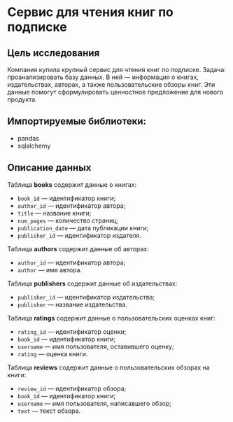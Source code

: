 # Сервис для чтения книг по подписке

## Цель исследования

Компания купила крупный сервис для чтения книг по подписке. Задача: проанализировать базу данных. В ней — информация о книгах, издательствах, авторах, а также пользовательские обзоры книг. Эти данные помогут сформулировать ценностное предложение для нового продукта.

## Импортируемые библиотеки:
- pandas
- sqlalchemy

## Описание данных

Таблица **books**
содержит данные о книгах:
- `book_id` — идентификатор книги;
- `author_id` — идентификатор автора;
- `title` — название книги;
- `num_pages` — количество страниц;
- `publication_date` — дата публикации книги;
- `publisher_id` — идентификатор издателя.

Таблица **authors**
содержит данные об авторах:
- `author_id` — идентификатор автора;
- `author` — имя автора.

Таблица **publishers**
содержит данные об издательствах:
- `publisher_id` — идентификатор издательства;
- `publisher` — название издательства.

Таблица **ratings**
содержит данные о пользовательских оценках книг:
- `rating_id` — идентификатор оценки;
- `book_id` — идентификатор книги;
- `username` — имя пользователя, оставившего оценку;
- `rating` — оценка книги.

Таблица **reviews**
содержит данные о пользовательских обзорах на книги:
- `review_id` — идентификатор обзора;
- `book_id` — идентификатор книги;
- `username` — имя пользователя, написавшего обзор;
- `text` — текст обзора.

